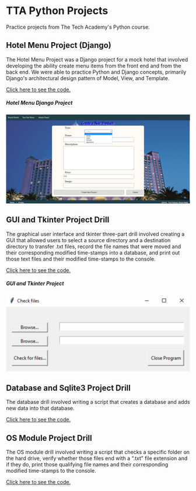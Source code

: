 # TTA Python Projects
Practice projects from The Tech Academy's Python course.

## Hotel Menu Project (Django)
The Hotel Menu Project was a Django project for a mock hotel that involved developing the ability create menu items from the front end and from the back end. We were able to practice Python and Django concepts, primarily Django's architectural design pattern of Model, View, and Template.

[Click here to see the code.](https://github.com/rbmanez/TTA-Python-Projects/tree/master/techproject_django)

##### Hotel Menu Django Project
![django project](screenshots/pic1.png)

## GUI and Tkinter Project Drill
The graphical user interface and tkinter three-part drill involved creating a GUI that allowed users to select a source directory and a destination directory to transfer .txt files, record the file names that were moved and their corresponding modified time-stamps into a database, and print out those text files and their modified time-stamps to the console.

[Click here to see the code.](https://github.com/rbmanez/TTA-Python-Projects/tree/master/drillPyTkinter)

##### GUI and Tkinter Project
![GUI Tkinter Project](screenshots/pic2.png)

## Database and Sqlite3 Project Drill
The database drill involved writing a script that creates a database and adds new data into that database.

[Click here to see the code.](https://github.com/rbmanez/TTA-Python-Projects/tree/master/drillPyDbSqlite3)

## OS Module Project Drill
The OS module drill involved writing a script that checks a specific folder on the hard drive, verify whether those files end with a “.txt” file extension and if they do, print those qualifying file names and their corresponding modified time-stamps to the console.

[Click here to see the code.](https://github.com/rbmanez/TTA-Python-Projects/tree/master/drillPyOSModule)
